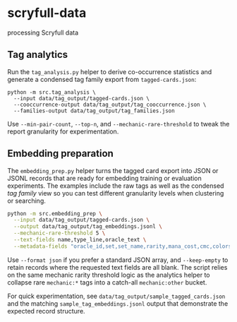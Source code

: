 # scryfull-data
processing Scryfull data

## Tag analytics

Run the `tag_analysis.py` helper to derive co-occurrence statistics and
generate a condensed tag family export from `tagged-cards.json`:

```
python -m src.tag_analysis \
  --input data/tag_output/tagged-cards.json \
  --cooccurrence-output data/tag_output/tag_cooccurrence.json \
  --families-output data/tag_output/tag_families.json
```

Use `--min-pair-count`, `--top-n`, and `--mechanic-rare-threshold` to tweak the
report granularity for experimentation.

## Embedding preparation

The `embedding_prep.py` helper turns the tagged card export into JSON or JSONL
records that are ready for embedding training or evaluation experiments. The
examples include the raw tags as well as the condensed *tag family* view so you
can test different granularity levels when clustering or searching.

```bash
python -m src.embedding_prep \
  --input data/tag_output/tagged-cards.json \
  --output data/tag_output/tag_embeddings.jsonl \
  --mechanic-rare-threshold 5 \
  --text-fields name,type_line,oracle_text \
  --metadata-fields "oracle_id,set,set_name,rarity,mana_cost,cmc,colors,color_identity"
```

Use `--format json` if you prefer a standard JSON array, and `--keep-empty` to
retain records where the requested text fields are all blank. The script relies
on the same mechanic rarity threshold logic as the analytics helper to collapse
rare `mechanic:*` tags into a catch-all `mechanic:other` bucket.

For quick experimentation, see `data/tag_output/sample_tagged_cards.json` and
the matching `sample_tag_embeddings.jsonl` output that demonstrate the expected
record structure.
